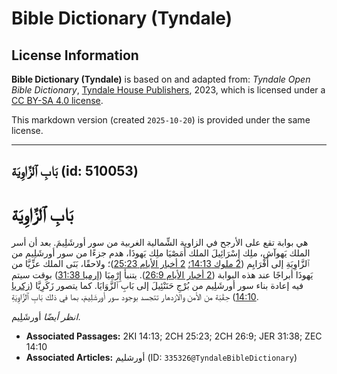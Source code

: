 # Bible Dictionary (Tyndale)

## License Information

**Bible Dictionary (Tyndale)** is based on and adapted from: _Tyndale Open Bible Dictionary_, [Tyndale House Publishers](https://tyndaleopenresources.com/), 2023, which is licensed under a [CC BY-SA 4.0 license](https://creativecommons.org/licenses/by-sa/4.0/legalcode.en).

This markdown version (created `2025-10-20`) is provided under the same license.



--------------------------------

## بَابِ ٱلزَّاوِيَة (id: 510053)

بَابِ ٱلزَّاوِيَة
=================

هي بوابة تقع على الأرجح في الزاوية الشِّمالية الغربية من سور أورشَلِيمَ. بعد أن أسر الملك يَهوآش، ملِك إِسْرَائِيلَ الملك أَمَصْيَا ملِك يَهوذَا، هدم جزءًا من سور أورشَلِيم من ٱلزَّاوِيَةِ إلى أَفْرَايِم ([2 ملوك 14:13؛](https://ref.ly/2Kgs14:13) [2 أخبار الأيام 25:23](https://ref.ly/2Chr25:23))؛ ولاحقًا، بَنَى الملك عزِّيَّا من يَهوذَا أبراجًا عند هذه البوابة ([2 أخبار الأيام 26:9](https://ref.ly/2Chr26:9)). يتنبأ إِرْمِيَا ([إرميا 31:38](https://ref.ly/Jer31:38)) بوقت سيتم فيه إعادة بناء سور أورشَلِيم من بُرْجِ حَنَنْئِيلَ إلى بَابِ ٱلزَّوَايَا. كما يتصور زَكَرِيَّا ([زكريا 14:10](https://ref.ly/Zech14:10)) حِقْبَة من الأمن والازدهار تتجسد بوجود سور أورشَلِيمَ، بما في ذلك بَابِ ٱلزَّاوِيَةِ.

*انظر أيضًا* أورشَلِيم.

* **Associated Passages:** 2KI 14:13; 2CH 25:23; 2CH 26:9; JER 31:38; ZEC 14:10
* **Associated Articles:** أورشليم (ID: `335326@TyndaleBibleDictionary`)

